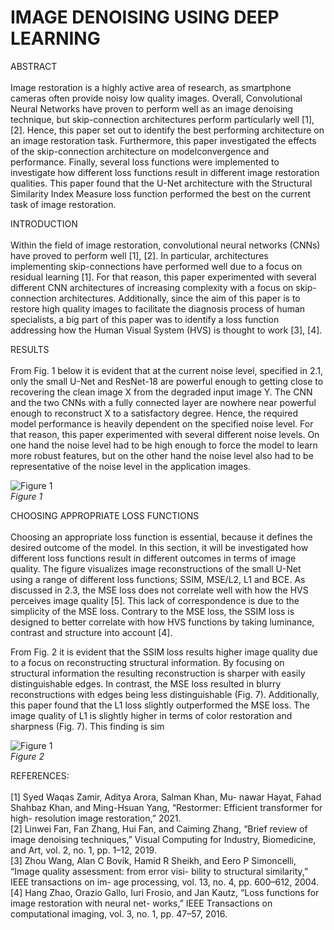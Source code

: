 # IMAGE DENOISING USING DEEP LEARNING

ABSTRACT <br />
<br />
Image restoration is a highly active area of research, as smartphone cameras often provide noisy low quality images. Overall, Convolutional Neural Networks have proven to perform well as an image denoising technique, but skip-connection architectures perform particularly well [1], [2]. Hence, this paper set out to identify the best performing architecture on an image restoration task. Furthermore, this paper investigated the effects of the skip-connection architecture on modelconvergence and performance. Finally, several loss functions were implemented to investigate how different loss functions result in different image restoration qualities. This paper found that the U-Net architecture with the Structural Similarity Index Measure loss function performed the best on the current task of image restoration.


INTRODUCTION <br />
<br />
Within the field of image restoration, convolutional neural networks (CNNs) have proved to perform well [1], [2]. In particular, architectures implementing skip-connections have performed well due to a focus on residual learning [1]. For that reason, this paper experimented with several different CNN architectures of increasing complexity with a focus on skip-connection architectures. Additionally, since the aim of this paper is to restore high quality images to facilitate the diagnosis process of human specialists, a big part of this paper was to identify a loss function addressing how the Human Visual System (HVS) is thought to work [3], [4].


RESULTS <br />
<br />
From Fig. 1 below it is evident that at the current noise level, specified in 2.1, only the small U-Net and ResNet-18 are powerful enough to getting close to recovering the clean image X from the degraded input image Y. The CNN and the two CNNs with a fully connected layer are nowhere near powerful enough to reconstruct X to a satisfactory degree. Hence, the required model performance is heavily dependent on the specified noise level. For that reason, this paper experimented with several different noise levels. On one hand the noise level had to be high enough to force the model to learn more robust features, but on the other hand the noise level also had to be representative of the noise level in the application images.

![Figure 1](https://github.com/MadsBirch/imagedenoising/blob/main/figures/best_model5.png?raw=true) <br />
*Figure 1*


CHOOSING APPROPRIATE LOSS FUNCTIONS <br />
<br />
Choosing an appropriate loss function is essential, because it defines the desired outcome of the model. In this section, it will be investigated how different loss functions result in different outcomes in terms of image quality. The figure visualizes image reconstructions of the small U-Net using a range of different loss functions; SSIM, MSE/L2, L1 and BCE. As discussed in 2.3, the MSE loss does not correlate well with how the HVS perceives image quality [5]. This lack of correspondence is due to the simplicity of the MSE loss. Contrary to the MSE loss, the SSIM loss is designed to better correlate with how HVS functions by taking luminance, contrast and structure into account [4].

From Fig. 2 it is evident that the SSIM loss results higher image quality due to a focus on reconstructing structural information. By focusing on structural information the resulting reconstruction is sharper with easily distinguishable edges. In contrast, the MSE loss resulted in blurry reconstructions with edges being less distinguishable (Fig. 7). Additionally, this paper found that the L1 loss slightly outperformed the MSE loss. The image quality of L1 is slightly higher in terms of color restoration and sharpness (Fig. 7). This finding is sim

![Figure 1](https://github.com/MadsBirch/imagedenoising/blob/main/figures/loss_results.png?raw=true) <br />
*Figure 2*

REFERENCES:<br />
<br />
[1] Syed Waqas Zamir, Aditya Arora, Salman Khan, Mu- nawar Hayat, Fahad Shahbaz Khan, and Ming-Hsuan Yang, “Restormer: Efficient transformer for high- resolution image restoration,” 2021. <br />
[2] Linwei Fan, Fan Zhang, Hui Fan, and Caiming Zhang, “Brief review of image denoising techniques,” Visual Computing for Industry, Biomedicine, and Art, vol. 2, no. 1, pp. 1–12, 2019. <br />
[3] Zhou Wang, Alan C Bovik, Hamid R Sheikh, and Eero P Simoncelli, “Image quality assessment: from error visi- bility to structural similarity,” IEEE transactions on im- age processing, vol. 13, no. 4, pp. 600–612, 2004. <br />
[4] Hang Zhao, Orazio Gallo, Iuri Frosio, and Jan Kautz, “Loss functions for image restoration with neural net- works,” IEEE Transactions on computational imaging, vol. 3, no. 1, pp. 47–57, 2016.
